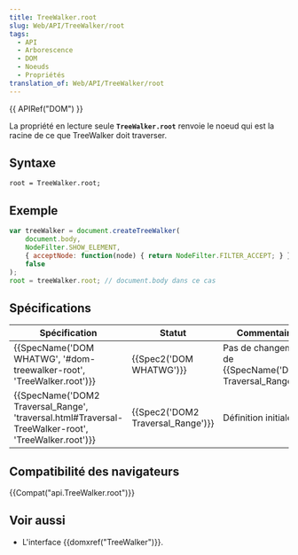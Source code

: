 ```yaml
---
title: TreeWalker.root
slug: Web/API/TreeWalker/root
tags:
  - API
  - Arborescence
  - DOM
  - Noeuds
  - Propriétés
translation_of: Web/API/TreeWalker/root
---
```

{{ APIRef("DOM") }}

La propriété en lecture seule **`TreeWalker.root`** renvoie le noeud qui est la racine de ce que TreeWalker doit traverser.

## Syntaxe

    root = TreeWalker.root;

## Exemple

```js
var treeWalker = document.createTreeWalker(
    document.body,
    NodeFilter.SHOW_ELEMENT,
    { acceptNode: function(node) { return NodeFilter.FILTER_ACCEPT; } },
    false
);
root = treeWalker.root; // document.body dans ce cas
```

## Spécifications

| Spécification                                                                                                                        | Statut                                       | Commentaire                                                           |
| ------------------------------------------------------------------------------------------------------------------------------------ | -------------------------------------------- | --------------------------------------------------------------------- |
| {{SpecName('DOM WHATWG', '#dom-treewalker-root', 'TreeWalker.root')}}                                         | {{Spec2('DOM WHATWG')}}             | Pas de changement de {{SpecName('DOM2 Traversal_Range')}} |
| {{SpecName('DOM2 Traversal_Range', 'traversal.html#Traversal-TreeWalker-root', 'TreeWalker.root')}} | {{Spec2('DOM2 Traversal_Range')}} | Définition initiale.                                                  |

## Compatibilité des navigateurs

{{Compat("api.TreeWalker.root")}}

## Voir aussi

- L'interface {{domxref("TreeWalker")}}.
